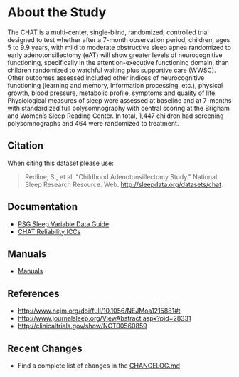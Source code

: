 # About the Study

The CHAT is a multi-center, single-blind, randomized, controlled trial designed to test whether after a 7-month observation period, children, ages 5 to 9.9 years,  with mild to moderate obstructive sleep apnea randomized to early adenotonsillectomy (eAT) will show greater levels of neurocognitive functioning, specifically in the attention-executive functioning domain, than children randomized to watchful waiting plus supportive care (WWSC). Other outcomes assessed included other indices of neurocognitive functioning (learning and memory, information processing, etc.), physical growth, blood pressure, metabolic profile, symptoms and quality of life. Physiological measures of sleep were assessed at baseline and at 7-months with standardized full polysomnography with central scoring at the Brigham and Women’s Sleep Reading Center. In total, 1,447 children had screening polysomnographs and 464 were randomized to treatment.

## Citation

When citing this dataset please use:

> Redline, S., et al. "Childhood Adenotonsillectomy Study." National Sleep Research Resource. Web. http://sleepdata.org/datasets/chat.

## Documentation

- [PSG Sleep Variable Data Guide](:pages_path:/psg-data-guide/3-00-psg-data-guide-toc.md)
- [CHAT Reliability ICCs](:pages_path:/4-reliability-chat.md)

## Manuals

- [Manuals](:pages_path:/manuals/manuals-toc.md)

## References

- http://www.nejm.org/doi/full/10.1056/NEJMoa1215881#t
- http://www.journalsleep.org/ViewAbstract.aspx?pid=28331
- http://clinicaltrials.gov/show/NCT00560859

## Recent Changes

- Find a complete list of changes in the [CHANGELOG.md](:pages_path:/CHANGELOG.md)
